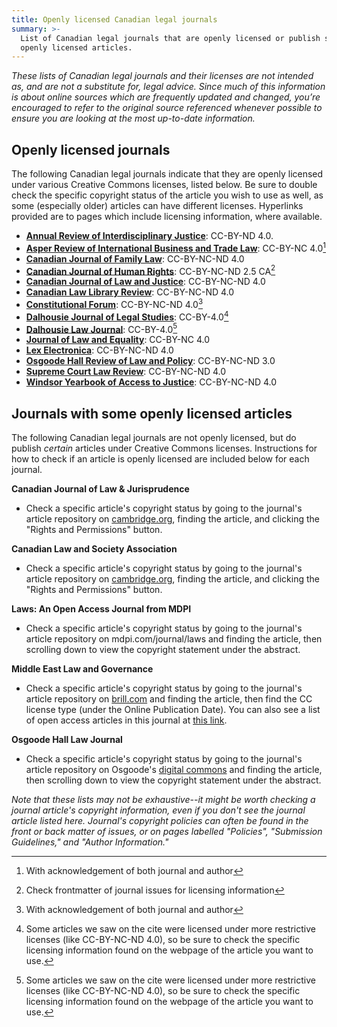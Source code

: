 ```yaml
---
title: Openly licensed Canadian legal journals
summary: >-
  List of Canadian legal journals that are openly licensed or publish some
  openly licensed articles.
---
```




_These lists of Canadian legal journals and their licenses are not intended as, and are not a substitute for, legal advice. Since much of this information is about online sources which are frequently updated and changed, you’re encouraged to refer to the original source referenced whenever possible to ensure you are looking at the most up-to-date information._

## Openly licensed journals

The following Canadian legal journals indicate that they are openly licensed under various Creative Commons licenses, listed below. Be sure to double check the specific copyright status of the article you wish to use as well, as some (especially older) articles can have different licenses. Hyperlinks provided are to pages which include licensing information, where available.

* **[Annual Review of Interdisciplinary Justice](https://www.cijs.ca/ijr)**: CC-BY-ND 4.0. 
* **[Asper Review of International Business and Trade Law](https://asperchair.bryan-schwartz.com/submissions/)**: CC-BY-NC 4.0[^acknowledgement]
* **[Canadian Journal of Family Law](https://www.canlii.org/en/commentary/journals/64/)**: CC-BY-NC-ND 4.0
* **[Canadian Journal of Human Rights](https://cjhr.ca/)**: CC-BY-NC-ND 2.5 CA[^frontmatter] 
* **[Canadian Journal of Law and Justice](https://www.canlii.org/en/commentary/journals/63/)**: CC-BY-NC-ND 4.0 
* **[Canadian Law Library Review](https://www.canlii.org/en/commentary/journals/17/)**: CC-BY-NC-ND 4.0
* **[Constitutional Forum](https://www.canlii.org/en/commentary/journals/66/)**: CC-BY-NC-ND 4.0[^acknowledgement]
* **[Dalhousie Journal of Legal Studies](https://digitalcommons.schulichlaw.dal.ca/djls/policies.html)**: CC-BY-4.0[^check]
* **[Dalhousie Law Journal](https://digitalcommons.schulichlaw.dal.ca/dlj/policies.html#copyright)**: CC-BY-4.0[^check]
* **[Journal of Law and Equality](https://jps.library.utoronto.ca/index.php/utjle/about/submissions)**: CC-BY-NC 4.0
* **[Lex Electronica](https://www.lex-electronica.org/credits/)**: CC-BY-NC-ND 4.0
* **[Osgoode Hall Review of Law and Policy](https://digitalcommons.osgoode.yorku.ca/ohrlp/)**: CC-BY-NC-ND 3.0
* **[Supreme Court Law Review](https://www.canlii.org/en/commentary/journals/52/)**: CC-BY-NC-ND 4.0
* **[Windsor Yearbook of Access to Justice](https://wyaj.uwindsor.ca/index.php/wyaj/about)**: CC-BY-NC-ND 4.0

[^acknowledgement]: With acknowledgement of both journal and author
[^frontmatter]: Check frontmatter of journal issues for licensing information
[^check]: Some articles we saw on the cite were licensed under more restrictive licenses (like CC-BY-NC-ND 4.0), so be sure to check the specific licensing information found on the webpage of the article you want to use. 

## Journals with some openly licensed articles

The following Canadian legal journals are not openly licensed, but do publish *certain* articles under Creative Commons licenses. Instructions for how to check if an article is openly licensed are included below for each journal. 

**Canadian Journal of Law & Jurisprudence**
* Check a specific article's copyright status by going to the journal's article repository on [cambridge.org](https://www.cambridge.org/core/journals/canadian-journal-of-law-and-jurisprudence), finding the article, and clicking the "Rights and Permissions" button. 

**Canadian Law and Society Association**
* Check a specific article's copyright status by going to the journal's article repository on [cambridge.org](https://www.cambridge.org/core/journals/canadian-journal-of-law-and-society-la-revue-canadienne-droit-et-societe), finding the article, and clicking the "Rights and Permissions" button. 

**Laws: An Open Access Journal from MDPI**
* Check a specific article's copyright status by going to the journal's article repository on mdpi.com/journal/laws and finding the article, then scrolling down to view the copyright statement under the abstract. 

**Middle East Law and Governance**
* Check a specific article's copyright status by going to the journal's article repository on [brill.com](https://brill.com/view/journals/melg/melg-overview.xml) and finding the article, then find the CC license type (under the Online Publication Date). You can also see a list of open access articles in this journal at [this link](https://brill.com/browse?submittedFilterId=by-access&pageSize=10&sort=first-page-sort-option&source=%2Fjournals%2Fmelg%2Fmelg-overview.xml&access_5=open). 

**Osgoode Hall Law Journal**
* Check a specific article's copyright status by going to the journal's article repository on Osgoode's [digital commons](https://digitalcommons.osgoode.yorku.ca/ohlj/) and finding the article, then scrolling down to view the copyright statement under the abstract. 

*Note that these lists may not be exhaustive--it might be worth checking a journal article's copyright information, even if you don't see the journal article listed here. Journal's copyright policies can often be found in the front or back matter of issues, or on pages labelled "Policies", "Submission Guidelines," and "Author Information."* 

